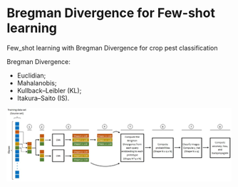 # Bregman Divergence for Few-shot learning
Few_shot learning with Bregman Divergence for crop pest classification

Bregman Divergence:

- Euclidian;
- Mahalanobis;
- Kullback–Leibler (KL);
- Itakura–Saito (IS).

![Episode](/images/episode.jpg)